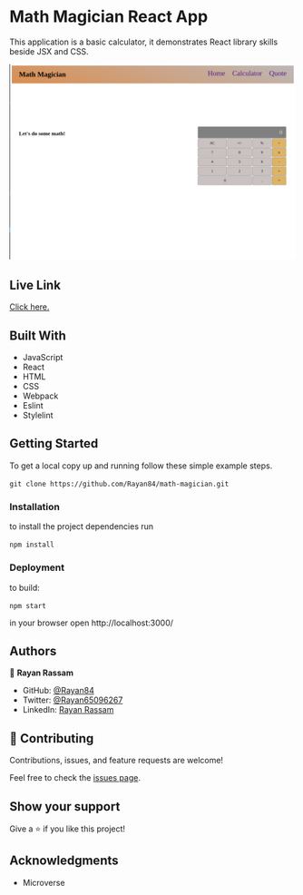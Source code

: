 # Math Magician React App

This application is a basic calculator, it demonstrates React library skills beside JSX and CSS.

<img src='./src/screenshot.png'>

## Live Link
[Click here.]()

## Built With

- JavaScript
- React
- HTML
- CSS
- Webpack
- Eslint
- Stylelint

## Getting Started

To get a local copy up and running follow these simple example steps.

`git clone https://github.com/Rayan84/math-magician.git`

### Installation

to install the project dependencies run

`npm install`

### Deployment

to build:

`npm start`

in your browser open http://localhost:3000/

## Authors

👤 **Rayan Rassam**

- GitHub: [@Rayan84](https://github.com/Rayan84)
- Twitter: [@Rayan65096267](https://twitter.com/Rayan65096267)
- LinkedIn: [Rayan Rassam](https://www.linkedin.com/in/rayan-rassam/)

## 🤝 Contributing

Contributions, issues, and feature requests are welcome!

Feel free to check the [issues page](../../issues/).

## Show your support

Give a ⭐️ if you like this project!

## Acknowledgments

- Microverse